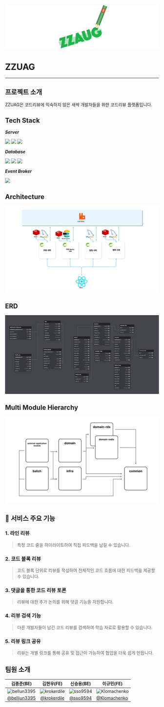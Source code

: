 ![logo](./resources/logo.jpg)

# ZZUAG

----

## 프로젝트 소개
ZZUAG은 코드리뷰에 익숙하지 않은 새싹 개발자들을 위한 코드리뷰 플랫폼입니다.

## Tech Stack
***Server***

<img src="https://img.shields.io/badge/java17-%23ED8B00?style=for-the-badge&logo=java17&logoColor=white"> <img src="https://img.shields.io/badge/springboot-6DB33F?style=for-the-badge&logo=springboot&logoColor=white"> <img src="https://img.shields.io/badge/gradle-02303A?style=for-the-badge&logo=gradle&logoColor=white">
<br>

***Database***

<img src="https://img.shields.io/badge/mysql-4479A1?style=for-the-badge&logo=mysql&logoColor=white"> <img src="https://img.shields.io/badge/Redis-DC382D?style=for-the-badge&logo=Redis&logoColor=white"> <img src="https://img.shields.io/badge/elasticsearch-005571?style=for-the-badge&logo=elasticsearch&logoColor=white">
<br>

***Event Broker***

<img src="https://img.shields.io/badge/rabbitmq-FF6600?style=for-the-badge&logo=rabbitmq&logoColor=white">

## Architecture
![architecture](./resources/architecture.png)

## ERD
![erd](./resources/erd.png)

## Multi Module Hierarchy
![multi-module](./resources/multimodule.png)

## 🔑 서비스 주요 기능
### 1. 라인 리뷰
   > 특정 코드 줄을 하이라이트하여 직접 피드백을 남길 수 있습니다.

### 2. 코드 블록 리뷰
   > 코드 블록 단위로 리뷰를 작성하여 전체적인 코드 흐름에 대한 피드백을 제공할 수 있습니다.

### 3. 댓글을 통한 코드 리뷰 토론
   > 리뷰에 대한 추가 논의를 위해 댓글 기능을 지원합니다.

### 4. 리뷰 검색 기능
   > 다른 개발자들이 남긴 코드 리뷰를 검색하여 학습 자료로 활용할 수 있습니다.

### 5. 리뷰 링크 공유
   > 리뷰는 개별 링크를 통해 공유 및 접근이 가능하여 협업을 더욱 쉽게 만듭니다.

## 팀원 소개

|                               김종준(BE)                                |                               김현우(FE)                               |                             신승용(BE)                              | 이규민(FE)                                                               |
|:--------------------------------------------------------------------:|:-------------------------------------------------------------------:|:----------------------------------------------------------------:|-----------------------------------------------------------------------|
| ![bellun3395](https://avatars.githubusercontent.com/u/102807742?v=4) | ![krokerdile](https://avatars.githubusercontent.com/u/39644976?v=4) | ![sso9594](https://avatars.githubusercontent.com/u/58455389?v=4) | ![Klomachenko](https://avatars.githubusercontent.com/u/102893954?v=4) |
|            [@belljun3395](https://github.com/belljun3395)            |            [@krokerdile](https://github.com/krokerdile)             |              [@sso9594](https://github.com/sso9594)              | [@Klomachenko](https://github.com/Klomachenko)                        |
